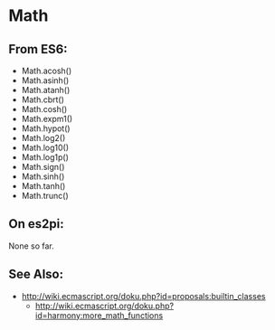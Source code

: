 Math
====

From ES6:
---------

+ Math.acosh()
+ Math.asinh()
+ Math.atanh()
+ Math.cbrt()
+ Math.cosh()
+ Math.expm1()
+ Math.hypot()
+ Math.log2()
+ Math.log10()
+ Math.log1p()
+ Math.sign()
+ Math.sinh()
+ Math.tanh()
+ Math.trunc()

On es2pi:
---------

None so far.

See Also:
---------

+ http://wiki.ecmascript.org/doku.php?id=proposals:builtin_classes
  + http://wiki.ecmascript.org/doku.php?id=harmony:more_math_functions
